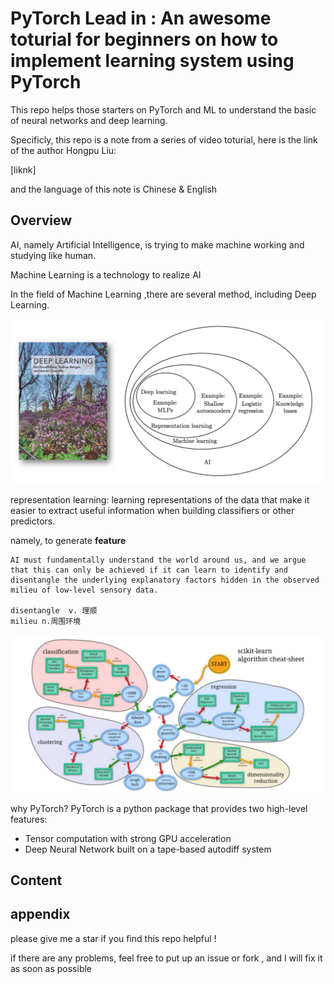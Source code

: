# PyTorch Lead in : An awesome toturial for beginners on how to implement learning system using PyTorch

This repo helps those starters on PyTorch and ML to understand the basic of neural networks and deep learning. 

Specificly, this repo is a note from a series of video toturial, here is the link of the author Hongpu Liu:

[liknk]

and the language of this note is Chinese & English

## Overview

AI, namely Artificial Intelligence, is trying to make machine working and studying like human. 

Machine Learning is a technology to realize AI

In the field of Machine Learning ,there are several method, including Deep Learning.

![README01](pics\README01.PNG)

representation learning: learning representations of the data that make it easier to extract useful information when building classifiers or other predictors.

namely, to generate __feature__



```
AI must fundamentally understand the world around us, and we argue that this can only be achieved if it can learn to identify and disentangle the underlying explanatory factors hidden in the observed milieu of low-level sensory data.

disentangle  v. 理顺
milieu n.周围环境
```



![README02](pics\README02.PNG)



why PyTorch? PyTorch is a python package that provides two high-level features:

- Tensor computation with strong GPU acceleration
- Deep Neural Network built on a tape-based autodiff system



## Content















## appendix

please give me a star if you find this repo helpful !

if there are any problems, feel free to put up an issue or fork , and I will fix it as soon as possible
